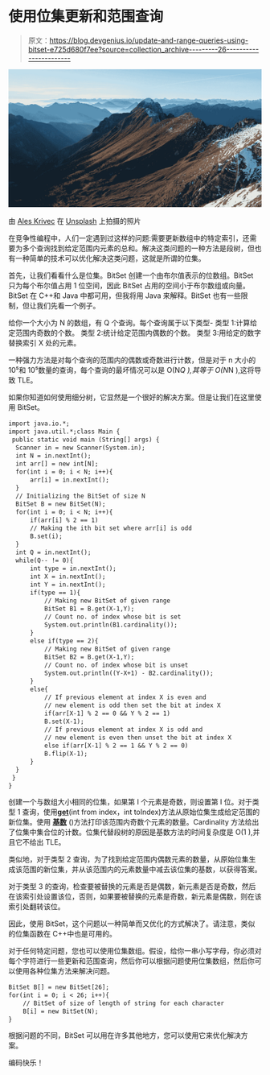 # 使用位集更新和范围查询

> 原文：<https://blog.devgenius.io/update-and-range-queries-using-bitset-e725d680f7ee?source=collection_archive---------26----------------------->

![](img/a0a3512b01e0b8f87054ed184d8a61a7.png)

由 [Ales Krivec](https://unsplash.com/@aleskrivec?utm_source=medium&utm_medium=referral) 在 [Unsplash](https://unsplash.com?utm_source=medium&utm_medium=referral) 上拍摄的照片

在竞争性编程中，人们一定遇到过这样的问题:需要更新数组中的特定索引，还需要为多个查询找到给定范围内元素的总和。解决这类问题的一种方法是段树，但也有一种简单的技术可以优化解决这类问题，这就是所谓的位集。

首先，让我们看看什么是位集。BitSet 创建一个由布尔值表示的位数组。BitSet 只为每个布尔值占用 1 位空间，因此 BitSet 占用的空间小于布尔数组或向量。BitSet 在 C++和 Java 中都可用，但我将用 Java 来解释。BitSet 也有一些限制，但让我们先看一个例子。

给你一个大小为 N 的数组，有 Q 个查询。每个查询属于以下类型-
类型 1:计算给定范围内奇数的个数。
类型 2:统计给定范围内偶数的个数。
类型 3:用给定的数字替换索引 X 处的元素。

一种强力方法是对每个查询的范围内的偶数或奇数进行计数，但是对于 n 大小的 10⁵和 10⁵数量的查询，每个查询的最坏情况可以是 O(N*Q ),其等于 O(N*N ),这将导致 TLE。

如果你知道如何使用细分树，它显然是一个很好的解决方案。但是让我们在这里使用 BitSet。

```
import java.io.*;
import java.util.*;class Main {
 public static void main (String[] args) {
  Scanner in = new Scanner(System.in);
  int N = in.nextInt();
  int arr[] = new int[N];
  for(int i = 0; i < N; i++){
      arr[i] = in.nextInt();
  }
  // Initializing the BitSet of size N
  BitSet B = new BitSet(N);
  for(int i = 0; i < N; i++){
      if(arr[i] % 2 == 1)
      // Making the ith bit set where arr[i] is odd
      B.set(i);
  }
  int Q = in.nextInt();
  while(Q-- != 0){
      int type = in.nextInt();
      int X = in.nextInt();
      int Y = in.nextInt();
      if(type == 1){
          // Making new BitSet of given range
          BitSet B1 = B.get(X-1,Y);
          // Count no. of index whose bit is set
          System.out.println(B1.cardinality());
      }
      else if(type == 2){
          // Making new BitSet of given range
          BitSet B2 = B.get(X-1,Y);
          // Count no. of index whose bit is unset
          System.out.println((Y-X+1) - B2.cardinality());
      }
      else{
          // If previous element at index X is even and
          // new element is odd then set the bit at index X
          if(arr[X-1] % 2 == 0 && Y % 2 == 1) 
          B.set(X-1);
          // If previous element at index X is odd and
          // new element is even then unset the bit at index X
          else if(arr[X-1] % 2 == 1 && Y % 2 == 0) 
          B.flip(X-1);
      }
  }
 }
}
```

创建一个与数组大小相同的位集，如果第 I 个元素是奇数，则设置第 I 位。对于类型 1 查询，使用[**get**](https://docs.oracle.com/javase/7/docs/api/java/util/BitSet.html#get%28int,%20int%29)(int from index，int toIndex)方法从原始位集生成给定范围的新位集。使用 [**基数**](https://docs.oracle.com/javase/7/docs/api/java/util/BitSet.html#cardinality%28%29) ()方法打印该范围内奇数个元素的数量。Cardinality 方法给出了位集中集合位的计数。位集代替段树的原因是基数方法的时间复杂度是 O(1 ),并且它不给出 TLE。

类似地，对于类型 2 查询，为了找到给定范围内偶数元素的数量，从原始位集生成该范围的新位集，并从该范围内的元素数量中减去该位集的基数，以获得答案。

对于类型 3 的查询，检查要被替换的元素是否是偶数，新元素是否是奇数，然后在该索引处设置该位，否则，如果要被替换的元素是奇数，新元素是偶数，则在该索引处翻转该位。

因此，使用 BitSet，这个问题以一种简单而又优化的方式解决了。请注意，类似的位集函数在 C++中也是可用的。

对于任何特定问题，您也可以使用位集数组。假设，给你一串小写字母，你必须对每个字符进行一些更新和范围查询，然后你可以根据问题使用位集数组，然后你可以使用各种位集方法来解决问题。

```
BitSet B[] = new BitSet[26];
for(int i = 0; i < 26; i++){
    // BitSet of size of length of string for each character
    B[i] = new BitSet(N);
}
```

根据问题的不同，BitSet 可以用在许多其他地方，您可以使用它来优化解决方案。

编码快乐！